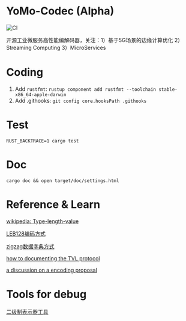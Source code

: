 # YoMo-Codec (Alpha)

![CI](https://github.com/10cella/yomo-codec/workflows/CI/badge.svg?branch=doc)

开源工业微服务高性能编解码器，关注：1）基于5G场景的边缘计算优化 2）Streaming Computing 3）MicroServices

# Coding

1. Add `rustfmt`: `rustup component add rustfmt --toolchain stable-x86_64-apple-darwin`
1. Add .githooks: `git config core.hooksPath .githooks`

# Test

`RUST_BACKTRACE=1 cargo test`

# Doc

`cargo doc && open target/doc/settings.html`

# Reference & Learn

[wikipedia: Type-length-value](https://en.wikipedia.org/wiki/Type-length-value)

[LEB128编码方式](https://berryjam.github.io/2019/09/LEB128(Little-Endian-Base-128)%E6%A0%BC%E5%BC%8F%E4%BB%8B%E7%BB%8D/)

[zigzag数据字典方式](https://developers.google.com/protocol-buffers/docs/encoding#signed-integers)

[how to documenting the TVL protocol](https://github.com/lightningnetwork/lightning-rfc/blob/master/01-messaging.md)

[a discussion on a encoding proposal](https://github.com/lightningnetwork/lightning-rfc/pull/607#issuecomment-504466232)


# Tools for debug

[二级制表示器工具](http://calc.50x.eu/)
